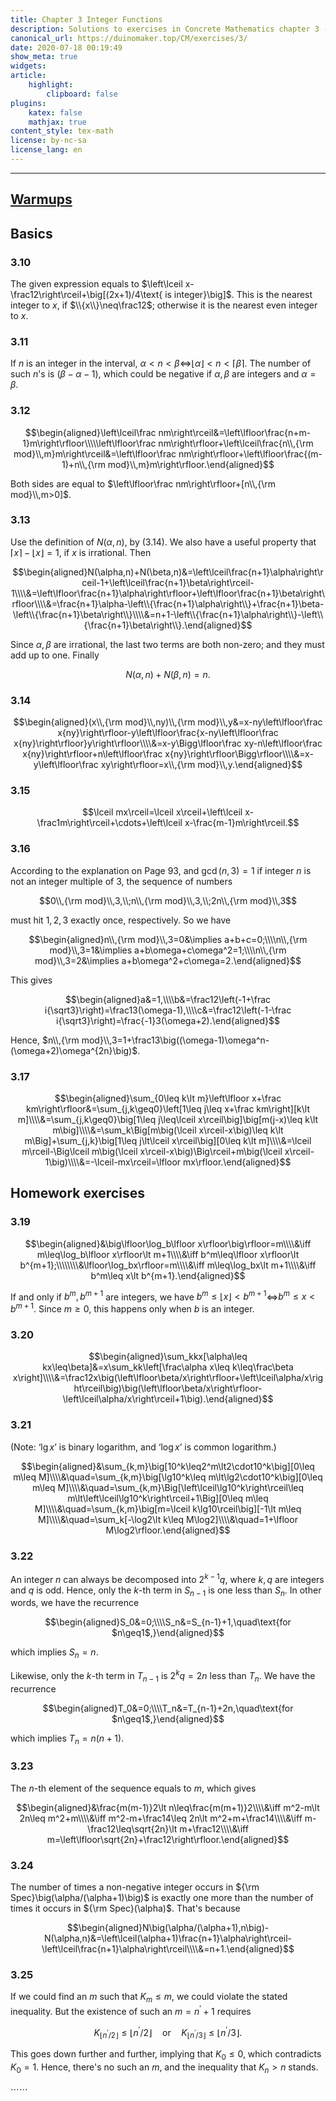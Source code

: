 ```yaml
---
title: Chapter 3 Integer Functions
description: Solutions to exercises in Concrete Mathematics chapter 3 - Integer Functions
canonical_url: https://duinomaker.top/CM/exercises/3/
date: 2020-07-18 00:19:49
show_meta: true
widgets:
article:
    highlight:
        clipboard: false
plugins:
    katex: false
    mathjax: true
content_style: tex-math
license: by-nc-sa
license_lang: en
---
```


---

## <a href="https://cdn.jsdelivr.net/gh/duinomaker/HexoBlog@5fa4ab4/source/images/CM/warmups_3.jpg" class="has-link-grey" style="text-decoration: underline;">Warmups</a>

## Basics

### 3.10

The given expression equals to $\left\lceil x-\frac12\right\rceil+\big[(2x+1)/4\text{ is integer}\big]$. This is the nearest integer to $x$, if $\\{x\\}\neq\frac12$; otherwise it is the nearest even integer to $x$.

### 3.11

If $n$ is an integer in the interval, $\alpha\lt n\lt\beta$$\iff$$\lfloor\alpha\rfloor\lt n\lt\lceil\beta\rceil$. The number of such $n$'s is $(\beta-\alpha-1)$, which could be negative if $\alpha,\beta$ are integers and $\alpha=\beta$.

### 3.12

$$\begin{aligned}\left\lceil\frac nm\right\rceil&=\left\lfloor\frac{n+m-1}m\right\rfloor\\\\\left\lfloor\frac nm\right\rfloor+\left\lceil\frac{n\\,{\rm mod}\\,m}m\right\rceil&=\left\lfloor\frac nm\right\rfloor+\left\lfloor\frac{(m-1)+n\\,{\rm mod}\\,m}m\right\rfloor.\end{aligned}$$

Both sides are equal to $\left\lfloor\frac nm\right\rfloor+[n\\,{\rm mod}\\,m>0]$.

### 3.13

Use the definition of $N(\alpha,n)$, by $(3.14)$. We also have a useful property that $\lceil x\rceil-\lfloor x\rfloor=1$, if $x$ is irrational. Then

$$\begin{aligned}N(\alpha,n)+N(\beta,n)&=\left\lceil\frac{n+1}\alpha\right\rceil-1+\left\lceil\frac{n+1}\beta\right\rceil-1\\\\&=\left\lfloor\frac{n+1}\alpha\right\rfloor+\left\lfloor\frac{n+1}\beta\right\rfloor\\\\&=\frac{n+1}\alpha-\left\\{\frac{n+1}\alpha\right\\}+\frac{n+1}\beta-\left\\{\frac{n+1}\beta\right\\}\\\\&=n+1-\left\\{\frac{n+1}\alpha\right\\}-\left\\{\frac{n+1}\beta\right\\}.\end{aligned}$$

Since $\alpha,\beta$ are irrational, the last two terms are both non-zero; and they must add up to one. Finally

$$N(\alpha,n)+N(\beta,n)=n.$$

### 3.14

$$\begin{aligned}(x\\,{\rm mod}\\,ny)\\,{\rm mod}\\,y&=x-ny\left\lfloor\frac x{ny}\right\rfloor-y\left\lfloor\frac{x-ny\left\lfloor\frac x{ny}\right\rfloor}y\right\rfloor\\\\&=x-y\Bigg\lfloor\frac xy-n\left\lfloor\frac x{ny}\right\rfloor+n\left\lfloor\frac x{ny}\right\rfloor\Bigg\rfloor\\\\&=x-y\left\lfloor\frac xy\right\rfloor=x\\,{\rm mod}\\,y.\end{aligned}$$

### 3.15

$$\lceil mx\rceil=\lceil x\rceil+\left\lceil x-\frac1m\right\rceil+\cdots+\left\lceil x-\frac{m-1}m\right\rceil.$$

### 3.16

According to the explanation on Page 93, and $\gcd(n,3)=1$ if integer $n$ is not an integer multiple of $3$, the sequence of numbers

$$0\\,{\rm mod}\\,3,\\;n\\,{\rm mod}\\,3,\\;2n\\,{\rm mod}\\,3$$

must hit $1,2,3$ exactly once, respectively. So we have

$$\begin{aligned}n\\,{\rm mod}\\,3=0&\implies a+b+c=0;\\\\n\\,{\rm mod}\\,3=1&\implies a+b\omega+c\omega^2=1;\\\\n\\,{\rm mod}\\,3=2&\implies a+b\omega^2+c\omega=2.\end{aligned}$$

This gives

$$\begin{aligned}a&=1,\\\\b&=\frac12\left(-1+\frac i{\sqrt3}\right)=\frac13(\omega-1),\\\\c&=\frac12\left(-1-\frac i{\sqrt3}\right)=\frac{-1}3(\omega+2).\end{aligned}$$

Hence, $n\\,{\rm mod}\\,3=1+\frac13\big((\omega-1)\omega^n-(\omega+2)\omega^{2n}\big)$.

### 3.17

$$\begin{aligned}\sum_{0\leq k\lt m}\left\lfloor x+\frac km\right\rfloor&=\sum_{j,k\geq0}\left[1\leq j\leq x+\frac km\right][k\lt m]\\\\&=\sum_{j,k\geq0}\big[1\leq j\leq\lceil x\rceil\big]\big[m(j-x)\leq k\lt m\big]\\\\&=\sum_k\Big[m\big(\lceil x\rceil-x\big)\leq k\lt m\Big]+\sum_{j,k}\big[1\leq j\lt\lceil x\rceil\big][0\leq k\lt m]\\\\&=\lceil m\rceil-\Big\lceil m\big(\lceil x\rceil-x\big)\Big\rceil+m\big(\lceil x\rceil-1\big)\\\\&=-\lceil-mx\rceil=\lfloor mx\rfloor.\end{aligned}$$

## Homework exercises

### 3.19

$$\begin{aligned}&\big\lfloor\log_b\lfloor x\rfloor\big\rfloor=m\\\\&\iff m\leq\log_b\lfloor x\rfloor\lt m+1\\\\&\iff b^m\leq\lfloor x\rfloor\lt b^{m+1};\\\\\\\\&\lfloor\log_bx\rfloor=m\\\\&\iff m\leq\log_bx\lt m+1\\\\&\iff b^m\leq x\lt b^{m+1}.\end{aligned}$$

If and only if $b^m,b^{m+1}$ are integers, we have $b^m\leq\lfloor x\rfloor\lt b^{m+1}$$\iff$$b^m\leq x\lt b^{m+1}$. Since $m\geq0$, this happens only when $b$ is an integer.

### 3.20

$$\begin{aligned}\sum_kkx[\alpha\leq kx\leq\beta]&=x\sum_kk\left[\frac\alpha x\leq k\leq\frac\beta x\right]\\\\&=\frac12x\big(\left\lfloor\beta/x\right\rfloor+\left\lceil\alpha/x\right\rceil\big)\big(\left\lfloor\beta/x\right\rfloor-\left\lceil\alpha/x\right\rceil+1\big).\end{aligned}$$

### 3.21

(Note: ‘$\lg x$’ is binary logarithm, and ‘$\log x$’ is common logarithm.)

$$\begin{aligned}&\sum_{k,m}\big[10^k\leq2^m\lt2\cdot10^k\big][0\leq m\leq M]\\\\&\quad=\sum_{k,m}\big[\lg10^k\leq m\lt\lg2\cdot10^k\big][0\leq m\leq M]\\\\&\quad=\sum_{k,m}\Big[\left\lceil\lg10^k\right\rceil\leq m\lt\left\lceil\lg10^k\right\rceil+1\Big][0\leq m\leq M]\\\\&\quad=\sum_{k,m}\big[m=\lceil k\lg10\rceil\big][-1\lt m\leq M]\\\\&\quad=\sum_k[-\log2\lt k\leq M\log2]\\\\&\quad=1+\lfloor M\log2\rfloor.\end{aligned}$$

### 3.22

An integer $n$ can always be decomposed into $2^{k-1}q$, where $k,q$ are integers and $q$ is odd. Hence, only the $k$-th term in $S_{n-1}$ is one less than $S_n$. In other words, we have the recurrence

$$\begin{aligned}S_0&=0;\\\\S_n&=S_{n-1}+1,\quad\text{for $n\geq1$,}\end{aligned}$$

which implies $S_n=n$.

Likewise, only the $k$-th term in $T_{n-1}$ is $2^kq=2n$ less than $T_n$. We have the recurrence

$$\begin{aligned}T_0&=0;\\\\T_n&=T_{n-1}+2n,\quad\text{for $n\geq1$,}\end{aligned}$$

which implies $T_n=n(n+1)$.

### 3.23

The $n$-th element of the sequence equals to $m$, which gives

$$\begin{aligned}&\frac{m(m-1)}2\lt n\leq\frac{m(m+1)}2\\\\&\iff m^2-m\lt 2n\leq m^2+m\\\\&\iff m^2-m+\frac14\leq 2n\lt m^2+m+\frac14\\\\&\iff m-\frac12\leq\sqrt{2n}\lt m+\frac12\\\\&\iff m=\left\lfloor\sqrt{2n}+\frac12\right\rfloor.\end{aligned}$$

### 3.24

The number of times a non-negative integer occurs in ${\rm Spec}\big(\alpha/(\alpha+1)\big)$ is exactly one more than the number of times it occurs in ${\rm Spec}(\alpha)$. That's because

$$\begin{aligned}N\big(\alpha/(\alpha+1),n\big)-N(\alpha,n)&=\left\lceil(\alpha+1)\frac{n+1}\alpha\right\rceil-\left\lceil\frac{n+1}\alpha\right\rceil\\\\&=n+1.\end{aligned}$$

### 3.25

If we could find an $m$ such that $K_m\leq m$, we could violate the stated inequality. But the existence of such an $m=n^\prime+1$ requires

$$K_{\lfloor n^\prime/2\rfloor}\leq\lfloor n^\prime/2\rfloor\quad\text{or}\quad K_{\lfloor n^\prime/3\rfloor}\leq\lfloor n^\prime/3\rfloor.$$

This goes down further and further, implying that $K_0\leq0$, which contradicts $K_0=1$. Hence, there's no such an $m$, and the inequality that $K_n>n$ stands.

$\cdots\cdots$